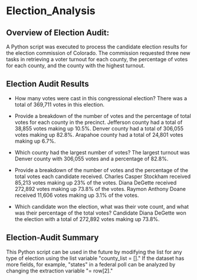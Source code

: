# Election_Analysis

## Overview of Election Audit:
A Python script was executed to process the candidate election results for the election commission of Colorado. The commission requested three new tasks in retrieving a voter turnout for each county, the percentage of votes for each county, and the county with the highest turnout.

## Election Audit Results
- How many votes were cast in this congressional election?
    There was a total of 369,711 votes in this election.

- Provide a breakdown of the number of votes and the percentage of total votes for each county in the precinct.
    Jefferson county had a total of 38,855 votes making up 10.5%.
    Denver county had a total of 306,055 votes making up 82.8%.
    Arapahoe county had a total of 24,801 votes making up 6.7%.

- Which county had the largest number of votes?
    The largest turnout was Denver county with 306,055 votes and a percentage of 82.8%.

- Provide a breakdown of the number of votes and the percentage of the total votes each candidate received.
    Charles Casper Stockham received 85,213 votes making up 23% of the votes.
    Diana DeGette received 272,892 votes making up 73.8% of the votes.
    Raymon Anthony Doane received 11,606 votes making up 3.1% of the votes.

- Which candidate won the election, what was their vote count, and what was their percentage of the total votes?
    Candidate Diana DeGette won the election with a total of 272,892 votes making up 73.8%. 
    
## Election-Audit Summary
This Python script can be used in the future by modifying the list for any type of election using the list variable "county_list = []." If the dataset has more fields, for example, "states" in a federal poll can be analyzed by changing the extraction variable "= row[2]."